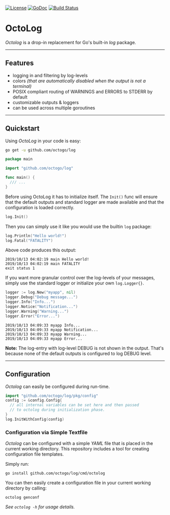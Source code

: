 [![License](https://img.shields.io/badge/License-BSD%203--Clause-blue.svg)](https://opensource.org/licenses/BSD-3-Clause)
[![GoDoc](https://godoc.org/github.com/octogo/logrouter?status.svg)](https://godoc.org/github.com/octogo/log)
[![Build Status](https://travis-ci.org/octogo/logrouter.svg?branch=master)](https://travis-ci.org/octogo/log) 

# OctoLog

*Octolog* is a drop-in replacement for Go's built-in *log* package.

----

## Features

- logging in and filtering by log-levels
- colors *(that are automatically disabled when the output is not a
  terminal)*
- POSIX compliant routing of WARNINGS and ERRORS to STDERR by default
- customizable outputs & loggers
- can be used across multiple goroutines

----

## Quickstart

Using *OctoLog* in your code is easy:

```bash
go get -u github.com/octogo/log
```

```go
package main

import "github.com/octogo/log"

func main() {
  /// ...
}
```

Before using OctoLog it has to initialize itself. The `Init()` func
will ensure that the default outputs and standard logger are made
available and that the configuration is loaded correctly.

```go
log.Init()
```

Then you can simply use it like you would use the builtin `log`
package:

```go
log.Println("Hello world!")
log.Fatal("FATALITY")
```

Above code produces this output:

```text
2019/10/13 04:02:19 main Hello world!
2019/10/13 04:02:19 main FATALITY
exit status 1
```

If you want more granular control over the log-levels of your messages, simply
use the standard logger or initialize your own `log.Logger{}`.

```go
logger := log.New("myapp", nil)
logger.Debug("Debug message...")
logger.Info("Info...")
logger.Notice("Notification...")
logger.Warning("Warning...")
logger.Error("Error...")
```

```stdout
2019/10/13 04:09:33 myapp Info...
2019/10/13 04:09:33 myapp Notification...
2019/10/13 04:09:33 myapp Warning...
2019/10/13 04:09:33 myapp Error...
```

**Note:**
The log-entry with log-level DEBUG is not shown in the output. That's
because none of the default outputs is configured to log DEBUG level.

----

## Configuration

*Octolog* can easily be configured during run-time.

```go
import "github.com/octogo/log/pkg/config"
config := &config.Config{
  // all internal variables can be set here and then passed
  // to octolog during initialization phase.
}
log.InitWithConfig(config)
```

### Configuration via Simple Textfile

*Octolog* can be configured with a simple *YAML* file that is placed
in the current working directory. This repository includes a tool for
creating configuration file templates.

Simply run:

```text
go install github.com/octogo/log/cmd/octolog
```

You can then easily create a configuration file in your current
working directory by calling:

```
octolog genconf
```

*See `octolog -h` for usage details.*
